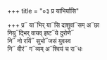+++
title = "०३ प्र याभिर्यासि"

+++
प्र᳓ या᳓भिर् या᳓सि दाशुवां᳓सम् अ᳓छा  
नियु᳓द्भिर् वायव् इष्ट᳓ये दुरोणे᳓  
नि᳓ नो रयिं᳓ सुभो᳓जसं युवस्व  
नि᳓ वीरं᳓ ग᳓व्यम् अ᳓श्वियं च रा᳓धः